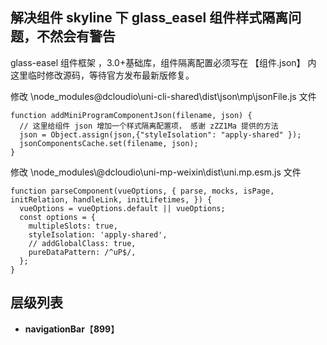 ## 解决组件 skyline 下 glass_easel 组件样式隔离问题，不然会有警告

glass-easel 组件框架 ，3.0+基础库，组件隔离配置必须写在 【组件.json】 内
这里临时修改源码，等待官方发布最新版修复。

修改 \node_modules\@dcloudio\uni-cli-shared\dist\json\mp\jsonFile.js 文件

```
function addMiniProgramComponentJson(filename, json) {
  // 这里给组件 json 增加一个样式隔离配置项， 感谢 zZZ1Ma 提供的方法
  json = Object.assign(json,{"styleIsolation": "apply-shared" });
  jsonComponentsCache.set(filename, json);
}
```

修改 \node_modules\\@dcloudio\uni-mp-weixin\dist\uni.mp.esm.js 文件

```
function parseComponent(vueOptions, { parse, mocks, isPage, initRelation, handleLink, initLifetimes, }) {
  vueOptions = vueOptions.default || vueOptions;
  const options = {
    multipleSlots: true,
    styleIsolation: 'apply-shared',
    // addGlobalClass: true,
    pureDataPattern: /^uP$/,
  };
}
```

## 层级列表

- **navigationBar**【**899**】
